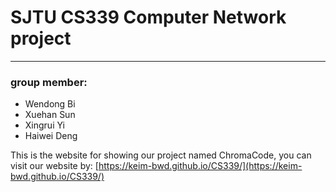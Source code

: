 # SJTU CS339 Computer Network project
-----
### group member:
* Wendong Bi
* Xuehan Sun
* Xingrui Yi
* Haiwei Deng

This is the website for showing our project named ChromaCode, you can visit our website by: [https://keim-bwd.github.io/CS339/](https://keim-bwd.github.io/CS339/) 
